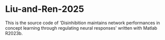 # Liu-and-Ren-2025
This is the source code of 'Disinhibition maintains network performances in concept learning through regulating neural responses' written with Matlab R2023b. 
